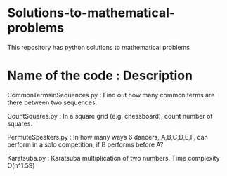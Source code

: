 # Solutions-to-mathematical-problems
This repository has python solutions to mathematical problems

# Name of the code : Description

CommonTermsinSequences.py : Find out how many common terms are there between two sequences.

CountSquares.py : In a square grid (e.g. chessboard), count number of squares.

PermuteSpeakers.py        : In how many ways 6 dancers, A,B,C,D,E,F, can perform in a solo competition, if B performs before A?

Karatsuba.py  : Karatsuba multiplication of two numbers. Time complexity O(n^1.59)
